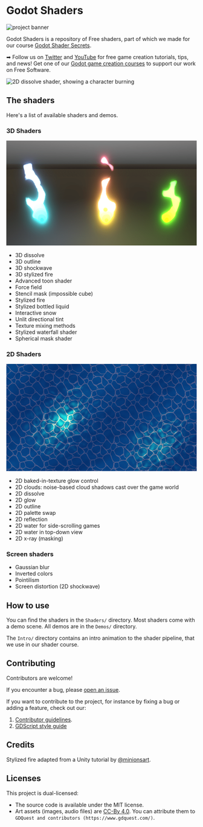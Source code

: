 # Godot Shaders

![project banner](./img/banner-shader-secrets.png)

Godot Shaders is a repository of Free shaders, part of which we made for our course [Godot Shader Secrets](https://gdquest.mavenseed.com/courses/godot-shader-secrets).

➡ Follow us on [Twitter](https://twitter.com/NathanGDQuest) and [YouTube](https://www.youtube.com/c/gdquest/) for free game creation tutorials, tips, and news! Get one of our [Godot game creation courses](https://gdquest.mavenseed.com/) to support our work on Free Software.

![2D dissolve shader, showing a character burning](./img/robi-in-flames.png)

## The shaders

Here's a list of available shaders and demos.

### 3D Shaders

![Stylized fire shader](img/stylized-fire.png)

- 3D dissolve
- 3D outline
- 3D shockwave
- 3D stylized fire
- Advanced toon shader
- Force field
- Stencil mask (impossible cube)
- Stylized fire
- Stylized bottled liquid
- Interactive snow
- Unlit directional tint
- Texture mixing methods
- Stylized waterfall shader
- Spherical mask shader

### 2D Shaders

![2D water shader with light support](./img/water2d.png)

- 2D baked-in-texture glow control
- 2D clouds: noise-based cloud shadows cast over the game world
- 2D dissolve
- 2D glow
- 2D outline
- 2D palette swap
- 2D reflection
- 2D water for side-scrolling games
- 2D water in top-down view
- 2D x-ray (masking)

### Screen shaders

- Gaussian blur
- Inverted colors
- Pointilism
- Screen distortion (2D shockwave)

## How to use

You can find the shaders in the `Shaders/` directory. Most shaders come with a demo scene. All demos are in the `Demos/` directory.

The `Intro/` directory contains an intro animation to the shader pipeline, that we use in our shader course.

## Contributing

Contributors are welcome!

If you encounter a bug, please [open an issue](https://github.com/GDQuest/godot-game-harvester/issues/new).

If you want to contribute to the project, for instance by fixing a bug or adding a feature, check out our:

1. [Contributor guidelines](https://www.gdquest.com/docs/guidelines/contributing-to/gdquest-projects/).
1. [GDScript style guide](https://www.gdquest.com/docs/guidelines/best-practices/godot-gdscript/)

## Credits

Stylized fire adapted from a Unity tutorial by [@minionsart](https://twitter.com/minionsart/).

## Licenses

This project is dual-licensed:

- The source code is available under the MIT license.
- Art assets (images, audio files) are [CC-By 4.0](https://creativecommons.org/licenses/by/4.0/). You can attribute them to `GDQuest and contributors (https://www.gdquest.com/)`.
